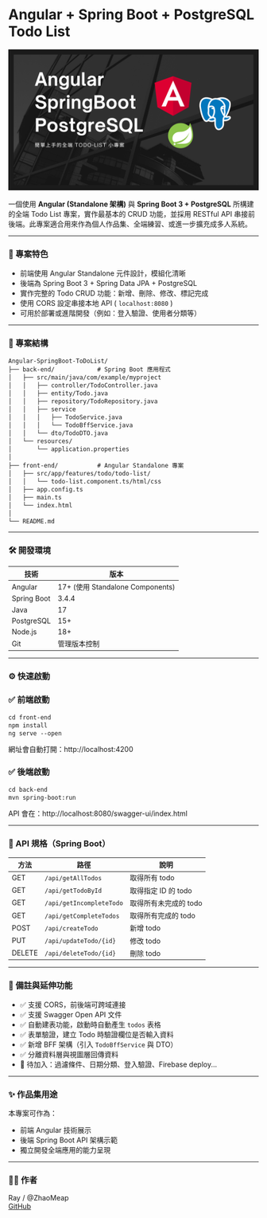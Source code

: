 # Angular + Spring Boot + PostgreSQL Todo List

![Cover](./cover.png)

一個使用 **Angular (Standalone 架構)** 與 **Spring Boot 3 + PostgreSQL** 所構建的全端 Todo List 專案，實作最基本的 CRUD 功能，並採用 RESTful API 串接前後端。此專案適合用來作為個人作品集、全端練習、或進一步擴充成多人系統。

---

### 🚀 專案特色

- 前端使用 Angular Standalone 元件設計，模組化清晰
- 後端為 Spring Boot 3 + Spring Data JPA + PostgreSQL
- 實作完整的 Todo CRUD 功能：新增、刪除、修改、標記完成
- 使用 CORS 設定串接本地 API ( `localhost:8080` )
- 可用於部署或進階開發（例如：登入驗證、使用者分類等）

---

### 📁 專案結構

```
Angular-SpringBoot-ToDoList/
├── back-end/            # Spring Boot 應用程式
│   ├── src/main/java/com/example/myproject
│   │   ├── controller/TodoController.java
│   │   ├── entity/Todo.java
│   │   ├── repository/TodoRepository.java
│   │   ├── service
│   │   │   ├── TodoService.java
│   │   │   └── TodoBffService.java
│   │   └── dto/TodoDTO.java
│   └── resources/
│       └── application.properties
│
├── front-end/           # Angular Standalone 專案
│   ├── src/app/features/todo/todo-list/
│   │   └── todo-list.component.ts/html/css
│   ├── app.config.ts
│   ├── main.ts
│   └── index.html
│
└── README.md
```

---

### 🛠️ 開發環境

| 技術 | 版本 |
|------|------|
| Angular | 17+ (使用 Standalone Components) |
| Spring Boot | 3.4.4 |
| Java | 17 |
| PostgreSQL | 15+ |
| Node.js | 18+ |
| Git | 管理版本控制 |

---

### ⚙️ 快速啟動

### ✅ 前端啟動
```bash=
cd front-end
npm install
ng serve --open
```
網址會自動打開：http://localhost:4200

### ✅ 後端啟動
```bash=
cd back-end
mvn spring-boot:run
```
API 會在：http://localhost:8080/swagger-ui/index.html

---

### 🔗 API 規格（Spring Boot）

| 方法 | 路徑 | 說明 |
|------|------|------|
| GET | `/api/getAllTodos` | 取得所有 todo |
| GET | `/api/getTodoById` | 取得指定 ID 的 todo |
| GET | `/api/getIncompleteTodo` | 取得所有未完成的 todo |
| GET | `/api/getCompleteTodos` | 取得所有完成的 todo |
| POST | `/api/createTodo` | 新增 todo |
| PUT | `/api/updateTodo/{id}` | 修改 todo |
| DELETE | `/api/deleteTodo/{id}` | 刪除 todo |

---

### 📌 備註與延伸功能

- ✅ 支援 CORS，前後端可跨域連接
- ✅ 支援 Swagger Open API 文件
- ✅ 自動建表功能，啟動時自動產生 `todos` 表格
- ✅ 表單驗證，建立 Todo 時驗證欄位是否輸入資料
- ✅ 新增 BFF 架構（引入 `TodoBffService` 與 DTO）
- ✅ 分離資料層與視圖層回傳資料
- 📌 待加入：過濾條件、日期分類、登入驗證、Firebase deploy...

---

### ✨ 作品集用途

本專案可作為：
- 前端 Angular 技術展示
- 後端 Spring Boot API 架構示範
- 獨立開發全端應用的能力呈現

---

### 🙋‍♂️ 作者

Ray / @ZhaoMeap  
[GitHub](https://github.com/ZhaoMeap)